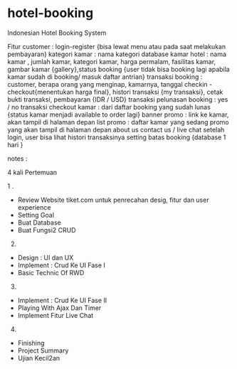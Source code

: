 hotel-booking
=============

Indonesian Hotel Booking System

Fitur
customer : login-register {bisa lewat menu atau pada saat melakukan pembayaran}
kategori kamar : nama kategori
database kamar hotel : nama kamar , jumlah kamar, kategori kamar, harga permalam, fasilitas kamar, gambar kamar {gallery},status booking {user tidak bisa booking lagi apabila kamar sudah di booking/ masuk daftar antrian}
transaksi booking : customer, berapa orang yang menginap, kamarnya, tanggal checkin - checkout{menentukan harga final}, histori transaksi {my transaksi}, cetak bukti transaksi, pembayaran {IDR / USD}
transaksi pelunasan booking : yes / no
transaksi checkout kamar : dari daftar booking yang sudah lunas {status kamar menjadi available to order lagi}
banner promo : link ke kamar, akan tampil di halaman depan
list promo : daftar kamar yang sedang promo yang akan tampil di halaman depan
about us
contact us / live chat
setelah login, user bisa lihat histori transaksinya
setting batas booking {database 1 hari }


notes :

4 kali Pertemuan

1 . 
- Review Website tiket.com untuk penrecahan desig, fitur dan user experience
- Setting Goal
- Buat Database
- Buat Fungsi2 CRUD

2. 
- Design : UI dan UX
- Implement : Crud Ke UI Fase I
- Basic Technic Of RWD
3. 
- Implement : Crud Ke UI Fase II
- Playing With Ajax Dan Timer
- Implement Fitur Live Chat
4. 
- Finishing
- Project Summary
- Ujian Kecil2an
